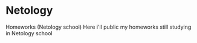 # Netology
Homeworks (Netology school)
Here i'll public my homeworks still studying in Netology school
